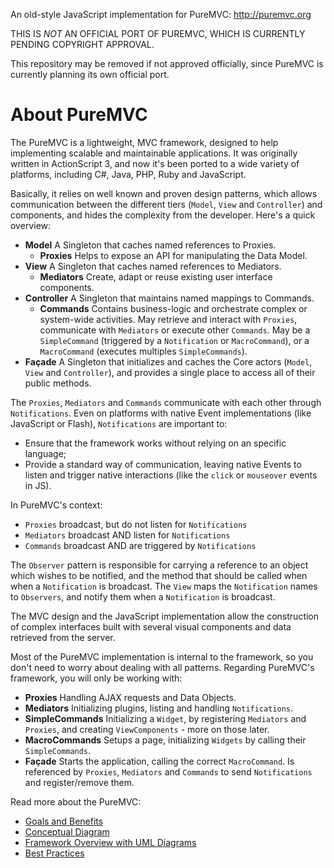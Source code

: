 An old-style JavaScript implementation for PureMVC: http://puremvc.org


THIS IS *NOT* AN OFFICIAL PORT OF PUREMVC, WHICH IS CURRENTLY PENDING COPYRIGHT APPROVAL.

This repository may be removed if not approved officially, since PureMVC is
currently planning its own official port.


# About PureMVC

The PureMVC is a lightweight, MVC framework, designed to help implementing
scalable and maintainable applications. It was originally written in
ActionScript 3, and now it's been ported to a wide variety of platforms,
including C#, Java, PHP, Ruby and JavaScript.

Basically, it relies on well known and proven design patterns, which allows
communication between the different tiers (`Model`, `View` and `Controller`) and
components, and hides the complexity from the developer.
Here's a quick overview:

  - **Model**
    A Singleton that caches named references to Proxies.
    - **Proxies**
      Helps to expose an API for manipulating the Data Model.
  - **View**
    A Singleton that caches named references to Mediators.
    - **Mediators**
      Create, adapt or reuse existing user interface components.
  - **Controller**
    A Singleton that maintains named mappings to Commands.
    - **Commands**
      Contains business-logic and orchestrate complex or system-wide activities.
      May retrieve and interact with `Proxies`, communicate with `Mediators` or
      execute other `Commands`. May be a `SimpleCommand` (triggered by a
      `Notification` or `MacroCommand`), or a `MacroCommand` (executes multiples
      `SimpleCommands`).
  - **Façade**
     A Singleton that initializes and caches the Core actors (`Model`, `View`
     and `Controller`), and provides a single place to access all of their
     public methods.

The `Proxies`, `Mediators` and `Commands` communicate with each other through
`Notifications`. Even on platforms with native Event implementations (like
JavaScript or Flash), `Notifications` are important to:

  - Ensure that the framework works without relying on an specific language;
  - Provide a standard way of communication, leaving native Events to listen and
    trigger native interactions (like the `click` or `mouseover` events in JS).

In PureMVC's context:

  - `Proxies` broadcast, but do not listen for `Notifications`
  - `Mediators` broadcast AND listen for `Notifications`
  - `Commands` broadcast AND are triggered by `Notifications`

The `Observer` pattern is responsible for carrying a reference to an object
which wishes to be notified, and the method that should be called when when a
`Notification` is broadcast. The `View` maps the `Notification` names to
`Observers`, and notify them when a `Notification` is broadcast.

The MVC design and the JavaScript implementation allow the construction of
complex interfaces built with several visual components and data retrieved from
the server.

Most of the PureMVC implementation is internal to the framework, so you don't
need to worry about dealing with all patterns. Regarding PureMVC's framework,
you will only be working with:

  - **Proxies**
    Handling AJAX requests and Data Objects.
  - **Mediators**
    Initializing plugins, listing and handling `Notifications`.
  - **SimpleCommands**
    Initializing a `Widget`, by registering `Mediators` and `Proxies`, and
    creating `ViewComponents` - more on those later.
  - **MacroCommands**
    Setups a page, initializing `Widgets` by calling their `SimpleCommands`.
  - **Façade**
    Starts the application, calling the correct `MacroCommand`. Is referenced
    by `Proxies`, `Mediators` and `Commands` to send `Notifications` and
    register/remove them.

Read more about the PureMVC:

  - [Goals and Benefits](http://puremvc.org/component/option,com_wrapper/Itemid,31/)
  - [Conceptual Diagram](http://puremvc.org/component/option,com_wrapper/Itemid,34/)
  - [Framework Overview with UML Diagrams](http://puremvc.org/component/option,com_wrapper/Itemid,35/)
  - [Best Practices](http://puremvc.org/component/option,com_wrapper/Itemid,174/)